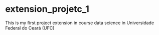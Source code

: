 # extension_projetc_1
This is my first project extension in course data science in Universidade Federal do Ceará (UFC)
